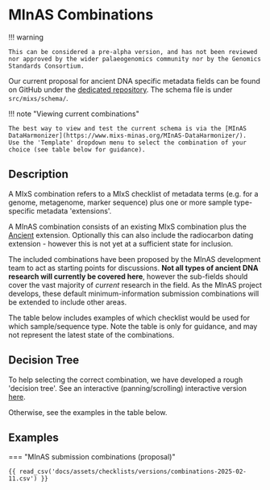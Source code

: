 # MInAS Combinations

!!! warning

    This can be considered a pre-alpha version, and has not been reviewed nor approved by the wider palaeogenomics community nor by the Genomics Standards Consortium.

Our current proposal for ancient DNA specific metadata fields can be found on GitHub under the [dedicated repository](https://github.com/MIxS-MInAS/minas-combinations). The schema file is under `src/mixs/schema/`.

!!! note "Viewing current combinations"

    The best way to view and test the current schema is via the [MInAS DataHarmonizer](https://www.mixs-minas.org/MInAS-DataHarmonizer/).
    Use the 'Template' dropdown menu to select the combination of your choice (see table below for guidance).

## Description

A MIxS combination refers to a MIxS checklist of metadata terms (e.g. for a genome, metagenome, marker sequence) plus one or more sample type-specific metadata 'extensions'.

A MInAS combination consists of an existing MIxS combination plus the [Ancient](ancient-extension.md) extension. Optionally this can also include the radiocarbon dating extension - however this is not yet at a sufficient state for inclusion.

The included combinations have been proposed by the MInAS development team to act as starting points for discussions. **Not all types of ancient DNA research will currently be covered here**, however the sub-fields should cover the vast majority of _current_ research in the field.
As the MInAS project develops, these default minimum-information submission combinations will be extended to include other areas.

The table below includes examples of which checklist would be used for which sample/sequence type.
Note the table is only for guidance, and may not represent the latest state of the combinations.

## Decision Tree

To help selecting the correct combination, we have developed a rough 'decision tree'. See an interactive (panning/scrolling) interactive version [here](https://mermaid.live/view#pako:eNqtWNtu4zYQ_RVCL5sAtjeynfjyUMDZS7ZA42zroMV2HSwmEm0LkURbpLLrBvn3DkldSN3aNN2HSCJnDjnDmcPjfXI85lNn7mxC9t3bQSLI7ft1TPDfwX1aO9dH4oMAsmFJBIIEfO0859Ok3_-JbICLw9e1s9qxRPQTCj75uFjd_kpO6GA7kH7kw-XP5MNyQfB1-Q7fV78tTtfOnQVzD5ENcrm4fiGE3AkgyDsWcxrzlKuNLAwU5XpF40uIHySURLy-ioPNUYNpOBURIiLkYaiHcHflQLboELNzu6OEQ7QPKemTmAnC6SGlsSc_A042CYsIlBkbapCV8vgol_mURhDjntWzDKhuuIiDCEK01C-2qWW5on4Q0VjIdGavbzkLwi70zyEoB_XsMlwdo_uAaVtIgAeCGpmrBqa2dnBHtVkdhERHg-sg4p8YFwvOmReAoP4i9gLc9snX1qm70xpmHmy26LhmoIIz1lTfDYti0bfOYrANK2dJMbDzISuSyqBEygt4lBXTPfOPRGaViLK08kqymm-k4ixzfZOo8rhlTOxkbSsPCcJwgnjwGIijboUeiVgISQ8HQy8NU252UhX2KpVnLbe2TUXuv4cQKNsA9Win8-ohiDNvjq-5O5AojaJjl-cliyl6ykexKBUJS3mPhCze9u9xpgvgBkNPVLscCZPv6OaBwPSTk2BAEU-2q0qShOoRIRP31khWT0bck6mUezcJwk46KWo4y5cctCs4N60Ur5XlGkwdohysI8hU2xBypI5hjNZBVLotkLaebJyrA6pTeCVifsJjk2-DeFseKNvobjHZjnwHs1vGVZb8BR5kgS0OKWJ4RiHVLG9pklAukkD3V_lVOFVgSckC2Y4q1FIZbuQUYx2NpwExsipYOaSByksMNBWO7IvqxLynTpuuqVElBaBvKfX3rs0mu6D0o9Wq6XJamZdTdVUdwkVtsrhBcHZSm63cBW5ZRVLT_AFcFYwSNhEVsKUxiwKkw_BIvvkUqeGRfSPAOY3uQ-obdeQWNFOsscjMvlCOUeFfo5g6zJcMrZesMG7DzEI467BassyoFCduoU72FGuDV3vEvksyDUEPFrylTTIVFQWCeTsW-wk2nsm_zRCFankFxu9BksrMqidRR2VpjqZdK6AlE1-oWKX7PYpK6p-ofAtypFj--aDRe41b_x-A9L5fhpNn5Ow1nHdWbb5WzqtZvoTzIOM8RXmwbea82ngT6YFNeprz0LNGetaYlbGLLGFvsrp_UyYqE-aFLtqpQikkVpm4C6sMX9IFtmdr4batcp1TkTqlnH1wNS9hKBwjqeVKvmpqgrz41WFs-U2ybb9zO6arpZyXsIJNH4NtJ3CnQRX6PwauCW9anPv0pfp5WjKzJZ-bBLPWho16uQrTIJfb1HLVtVEsN2jl2s4zpfs518daz0IhfLlGilnc9_EEMDj-QEMqWE3UQk3UwrZN1WYzLbIWqrK2BGoAaRa2UBO2mXlV2daH6zCWEoWO6m2dNFhm8u9ZBvQ10kAzk-znYt4JlV_4_0A1zd7dlJP7VJxeTzvGXZnzStvv-fbZKjMYERGbedqwu-ab0cvQjdJo_a8IaIN2ek5EkwgC35k7T3KhtYOHL3M1x1cfkoe1s46f0Q5SwVbH2HPmIklpz8GW3e6c-QZCjl_pHjUpfR_ANoEoN9lD_Cdj5qczf3J-OPPxbDxwJ9PxbDJyx-Pzkdtzjs58OhnMzmcz99y9cN3RcOo-95y_lL87GA6Ho4vJ-Wh0Np2h5_Pfr4C6lA).

Otherwise, see the examples in the table below.

## Examples

=== "MInAS submission combinations (proposal)"

    {{ read_csv('docs/assets/checklists/versions/combinations-2025-02-11.csv') }}
